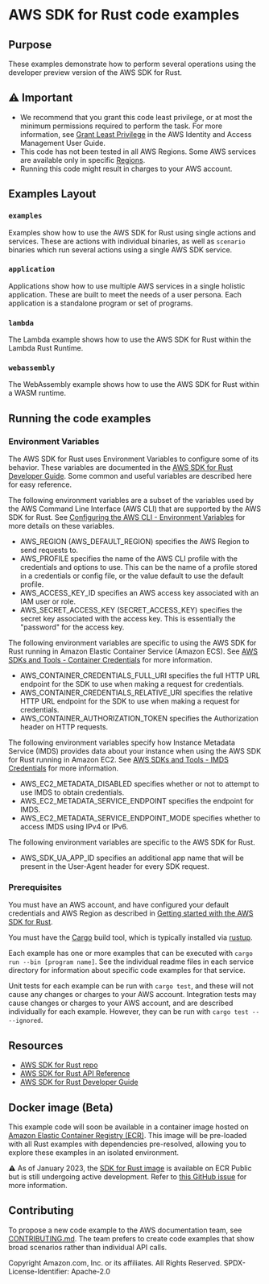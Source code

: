 # AWS SDK for Rust code examples

## Purpose

These examples demonstrate how to perform several operations using the developer preview version of the AWS SDK for Rust.

## ⚠ Important

- We recommend that you grant this code least privilege,
  or at most the minimum permissions required to perform the task.
  For more information, see
  [Grant Least Privilege](https://docs.aws.amazon.com/IAM/latest/UserGuide/best-practices.html#grant-least-privilege)
  in the AWS Identity and Access Management User Guide.
- This code has not been tested in all AWS Regions.
  Some AWS services are available only in specific
  [Regions](https://aws.amazon.com/about-aws/global-infrastructure/regional-product-services).
- Running this code might result in charges to your AWS account.

## Examples Layout

### `examples`

Examples show how to use the AWS SDK for Rust using single actions and services. These are actions with individual binaries, as well as `scenario` binaries which run several actions using a single AWS SDK service.

### `application`

Applications show how to use multiple AWS services in a single holistic application. These are built to meet the needs of a user persona. Each application is a standalone program or set of programs.

### `lambda`

The Lambda example shows how to use the AWS SDK for Rust within the Lambda Rust Runtime.

### `webassembly`

The WebAssembly example shows how to use the AWS SDK for Rust within a WASM runtime.

## Running the code examples

### Environment Variables

The AWS SDK for Rust uses Environment Variables to configure some of its behavior.
These variables are documented in the [AWS SDK for Rust Developer Guide](https://docs.aws.amazon.com/sdk-for-rust/latest/dg/environment-variables.html).
Some common and useful variables are described here for easy reference.

The following environment variables are a subset of the variables used by the AWS Command Line Interface (AWS CLI) that are supported by the AWS SDK for Rust.
See [Configuring the AWS CLI - Environment Variables](https://docs.aws.amazon.com/cli/latest/userguide/cli-configure-envvars.html#envvars-list) for more details on these variables.

- AWS_REGION (AWS_DEFAULT_REGION) specifies the AWS Region to send requests to.
- AWS_PROFILE specifies the name of the AWS CLI profile with the credentials and options to use. This can be the name of a profile stored in a credentials or config file, or the value default to use the default profile.
- AWS_ACCESS_KEY_ID specifies an AWS access key associated with an IAM user or role.
- AWS_SECRET_ACCESS_KEY (SECRET_ACCESS_KEY) specifies the secret key associated with the access key. This is essentially the "password" for the access key.

The following environment variables are specific to using the AWS SDK for Rust running in Amazon Elastic Container Service (Amazon ECS).
See [AWS SDKs and Tools - Container Credentials](https://docs.aws.amazon.com/sdkref/latest/guide/feature-container-credentials.html) for more information.

- AWS_CONTAINER_CREDENTIALS_FULL_URI specifies the full HTTP URL endpoint for the SDK to use when making a request for credentials.
- AWS_CONTAINER_CREDENTIALS_RELATIVE_URI specifies the relative HTTP URL endpoint for the SDK to use when making a request for credentials.
- AWS_CONTAINER_AUTHORIZATION_TOKEN specifies the Authorization header on HTTP requests.

The following environment variables specify how Instance Metadata Service (IMDS) provides data about your instance when using the AWS SDK for Rust running in Amazon EC2.
See [AWS SDKs and Tools - IMDS Credentials](https://docs.aws.amazon.com/sdkref/latest/guide/feature-imds-credentials.html) for more information.

- AWS_EC2_METADATA_DISABLED specifies whether or not to attempt to use IMDS to obtain credentials.
- AWS_EC2_METADATA_SERVICE_ENDPOINT specifies the endpoint for IMDS.
- AWS_EC2_METADATA_SERVICE_ENDPOINT_MODE specifies whether to access IMDS using IPv4 or IPv6.

The following environment variables are specific to the AWS SDK for Rust.

- AWS_SDK_UA_APP_ID specifies an additional app name that will be present in the User-Agent header for every SDK request.

### Prerequisites

You must have an AWS account, and have configured your default credentials and AWS Region as described in [Getting started with the AWS SDK for Rust](https://docs.aws.amazon.com/sdk-for-rust/latest/dg/getting-started.html).

You must have the [Cargo](https://doc.rust-lang.org/cargo/) build tool, which is typically installed via [rustup](https://rustup.rs/).

Each example has one or more examples that can be executed with `cargo run --bin [program name]`.
See the individual readme files in each service directory for information about specific code examples for that service.

Unit tests for each example can be run with `cargo test`, and these will not cause any changes or charges to your AWS account.
Integration tests may cause changes or charges to your AWS account, and are described individually for each example.
However, they can be run with `cargo test -- --ignored`.

## Resources

- [AWS SDK for Rust repo](https://github.com/awslabs/aws-sdk-rust)
- [AWS SDK for Rust API Reference](https://docs.rs/releases/search?query=aws-sdk-)
- [AWS SDK for Rust Developer Guide](https://docs.aws.amazon.com/sdk-for-rust/latest/dg)

## Docker image (Beta)

This example code will soon be available in a container image
hosted on [Amazon Elastic Container Registry (ECR)](https://docs.aws.amazon.com/AmazonECR/latest/userguide/what-is-ecr.html). This image will be pre-loaded
with all Rust examples with dependencies pre-resolved, allowing you to explore
these examples in an isolated environment.

⚠️ As of January 2023, the [SDK for Rust image](https://gallery.ecr.aws/b4v4v1s0/rust_dev_preview) is available on ECR Public but is still
undergoing active development. Refer to
[this GitHub issue](https://github.com/awsdocs/aws-doc-sdk-examples/issues/4134)
for more information.

## Contributing

To propose a new code example to the AWS documentation team,
see [CONTRIBUTING.md](https://github.com/awsdocs/aws-doc-sdk-examples/blob/master/CONTRIBUTING.md).
The team prefers to create code examples that show broad scenarios rather than individual API calls.

Copyright Amazon.com, Inc. or its affiliates. All Rights Reserved. SPDX-License-Identifier: Apache-2.0
